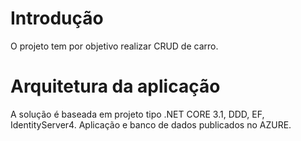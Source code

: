 # Introdução
O projeto tem por objetivo realizar CRUD de carro.

# Arquitetura da aplicação
A solução é baseada em projeto tipo .NET CORE 3.1, DDD, EF, IdentityServer4.
Aplicação e banco de dados publicados no AZURE.
